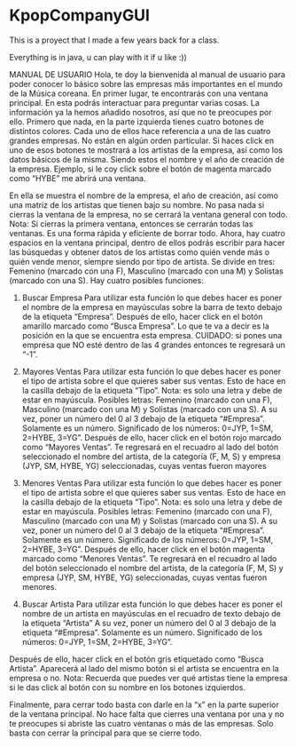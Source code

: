 # KpopCompanyGUI
This is a proyect that I made a few years back for a class.

Everything is in java, u can play with it if u like :))

MANUAL DE USUARIO
Hola, te doy la bienvenida al manual de usuario para poder conocer lo básico sobre las empresas más importantes en el mundo de la Música coreana. En primer lugar, te encontrarás con una ventana principal. En esta podrás interactuar para preguntar varias cosas. La información ya la hemos añadido nosotros, así que no te preocupes por ello. Primero que nada, en la parte izquierda tienes cuatro botones de distintos colores. 
Cada uno de ellos hace referencia a una de las cuatro grandes empresas. No están en algún orden particular. Si haces click en uno de esos botones te mostrará a los artistas de la empresa, así como los datos básicos de la misma. Siendo estos el nombre y el año de creación de la empresa. 
Ejemplo, si le coy click sobre el botón de magenta marcado como “HYBE” me abrirá una ventana. 

En ella se muestra el nombre de la empresa, el año de creación, así como una matriz de los artistas que tienen bajo su nombre. No pasa nada si cierras la ventana de la empresa, no se cerrará la ventana general con todo. 
Nota: Si cierras la primera ventana, entonces se cerrarán todas las ventanas. Es una forma rápida y eficiente de borrar todo. 
Ahora, hay cuatro espacios en la ventana principal, dentro de ellos podrás escribir para hacer las búsquedas y obtener datos de los artistas como quién vende más o quién vende menor, siempre siendo por tipo de artista. Se divide en tres: Femenino (marcado con una F), Masculino (marcado con una M) y Solistas (marcado con una S). 
Hay cuatro posibles funciones: 
1)	Buscar Empresa 
Para utilizar esta función lo que debes hacer es poner el nombre de la empresa en mayúsculas sobre la barra de texto debajo de la etiqueta “Empresa”. Después de ello, hacer click en el botón amarillo marcado como “Busca Empresa”. Lo que te va a decir es la posición en la que se encuentra esta empresa. CUIDADO: si pones una empresa que NO esté dentro de las 4 grandes entonces te regresará un “-1”. 
 
2)	Mayores Ventas 
Para utilizar esta función lo que debes hacer es poner el tipo de artista sobre el que quieres saber sus ventas. Esto de hace en la casilla debajo de la etiqueta “Tipo”. Nota: es solo una letra y debe de estar en mayúscula. Posibles letras: Femenino (marcado con una F), Masculino (marcado con una M) y Solistas (marcado con una S).
A su vez, poner un número del 0 al 3 debajo de la etiqueta “#Empresa”. Solamente es un número. Significado de los números: 0=JYP, 1=SM, 2=HYBE, 3=YG”. Después de ello, hacer click en el botón rojo marcado como “Mayores Ventas”. 
Te regresará en el recuadro al lado del botón seleccionado el nombre del artista, 
de la categoría (F, M, S) y empresa (JYP, SM, HYBE, YG) seleccionadas, cuyas ventas fueron mayores

 

3)	Menores Ventas 
Para utilizar esta función lo que debes hacer es poner el tipo de artista sobre el que quieres saber sus ventas. Esto de hace en la casilla debajo de la etiqueta “Tipo”. Nota: es solo una letra y debe de estar en mayúscula. Posibles letras: Femenino (marcado con una F), Masculino (marcado con una M) y Solistas (marcado con una S).
A su vez, poner un número del 0 al 3 debajo de la etiqueta “#Empresa”. Solamente es un número. Significado de los números: 0=JYP, 1=SM, 2=HYBE, 3=YG”. Después de ello, hacer click en el botón magenta marcado como “Menores Ventas”. 
Te regresará en el recuadro al lado del botón seleccionado el nombre del artista, 
de la categoría (F, M, S) y empresa (JYP, SM, HYBE, YG) seleccionadas, cuyas ventas fueron menores.
 

4)	Buscar Artista
Para utilizar esta función lo que debes hacer es poner el nombre de un artista en mayúsculas en el recuadro de texto debajo de la etiqueta “Artista”
A su vez, poner un número del 0 al 3 debajo de la etiqueta “#Empresa”. Solamente es un número. Significado de los números: 0=JYP, 1=SM, 2=HYBE, 3=YG”.

Después de ello, hacer click en el botón gris etiquetado como “Busca Artista”. Aparecerá al lado del mismo botón si el artista se encuentra en la empresa o no. 
Nota: Recuerda que puedes ver qué artistas tiene la empresa si le das click al botón con su nombre en los botones izquierdos. 
 

Finalmente, para cerrar todo basta con darle en la “x” en la parte superior de la ventana principal. No hace falta que cierres una ventana por una y no te preocupes si abriste las cuatro ventanas o más de las empresas. Solo basta con cerrar la principal para que se cierre todo. 

